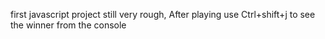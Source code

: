 first javascript project still very rough, After playing use Ctrl+shift+j to see the winner from the console
